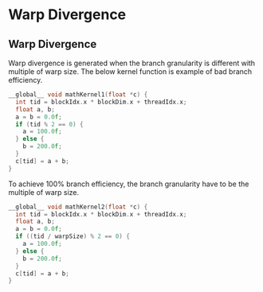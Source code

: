 # Warp Divergence

## Warp Divergence

Warp divergence is generated when the branch granularity is different with multiple of warp size. The below kernel function is example of bad branch efficiency.

```cpp
__global__ void mathKernel1(float *c) {
  int tid = blockIdx.x * blockDim.x + threadIdx.x;
  float a, b;
  a = b = 0.0f;
  if (tid % 2 == 0) {
    a = 100.0f;
  } else {
    b = 200.0f;
  }
  c[tid] = a + b;
}
```

To achieve 100% branch efficiency, the branch granularity have to be the multiple of warp size.

```cpp
__global__ void mathKernel2(float *c) {
  int tid = blockIdx.x * blockDim.x + threadIdx.x;
  float a, b;
  a = b = 0.0f;
  if ((tid / warpSize) % 2 == 0) {
    a = 100.0f;
  } else {
    b = 200.0f;
  }
  c[tid] = a + b;
}
```

